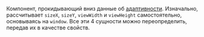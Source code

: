 Компонент, прокидывающий вниз данные об [адаптивности](#!/Adaptivity). Изначально, рассчитывает `sizeX`, `sizeY`, 
`viewWidth` и `viewHeight` самостоятельно, основываясь на `window`. Все эти 4 сущности можно переопределить, передав их в 
качестве свойств. 
